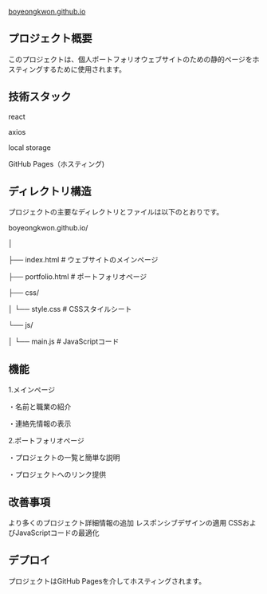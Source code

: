 [boyeongkwon.github.io](https://boyeongkwon.github.io/shoppingmall/)


## プロジェクト概要
このプロジェクトは、個人ポートフォリオウェブサイトのための静的ページをホスティングするために使用されます。

## 技術スタック

react

axios

local storage

GitHub Pages（ホスティング)

## ディレクトリ構造
プロジェクトの主要なディレクトリとファイルは以下のとおりです。

boyeongkwon.github.io/

│

├── index.html        # ウェブサイトのメインページ

├── portfolio.html    # ポートフォリオページ

├── css/

│   └── style.css     # CSSスタイルシート

└── js/

│   └──  main.js       # JavaScriptコード
    
## 機能

1.メインページ

・名前と職業の紹介

・連絡先情報の表示

2.ポートフォリオページ

・プロジェクトの一覧と簡単な説明

・プロジェクトへのリンク提供


## 改善事項
より多くのプロジェクト詳細情報の追加
レスポンシブデザインの適用
CSSおよびJavaScriptコードの最適化

## デプロイ
プロジェクトはGitHub Pagesを介してホスティングされます。
